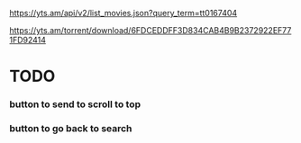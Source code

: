 https://yts.am/api/v2/list_movies.json?query_term=tt0167404

https://yts.am/torrent/download/6FDCEDDFF3D834CAB4B9B2372922EF771FD92414

# TODO

### button to send to scroll to top
### button to go back to search



